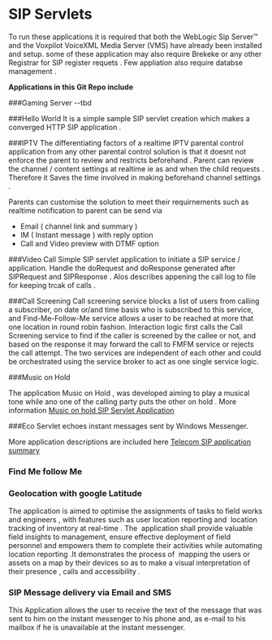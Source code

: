 SIP Servlets 
==============

To run these applications it is required that both the WebLogic Sip Server™ and the Voxpilot VoiceXML Media Server (VMS) have already been installed and setup.
some of these application may also require Brekeke or any other Registrar for SIP register requets . Few appliation also require databse management . 

**Applications in this Git Repo include**

###Gaming Server
--tbd

###Hello World 
It is a simple sample SIP servlet creation which makes a converged HTTP SIP application .

###IPTV
The differentiating factors of a realtime IPTV parental control application from any other parental control solution is that
it doesnt not enforce the parent  to review and restricts beforehand . Parent can review the channel / content settings at realtime ie
as and when the child requests .
Therefore it Saves the time involved in making beforehand channel settings . 

Parents can customise the solution to meet their requirnements such as realtime notification to parent can be send via
- Email ( channel link and summary ) 
- IM ( Instant message ) with reply option 
- Call and Video preview  with DTMF option

###Video Call
Simple SIP servlet application to initiate a SIP service / application. Handle the doRequest and doResponse generated after
SIPRequest and SIPResponse . Alos describes appening the call log to file for keeping trcak of calls . 

###Call Screening
Call screening service blocks a list of users from calling a subscriber, on date or/and time basis who is subscribed to this service, and Find-Me-Follow-Me service allows a user to be reached at more that one location in round robin fashion.
Interaction logic first calls the Call Screening service to find if the caller is screened by the callee or not, and based on
the response it may forward the call to FMFM service or rejects the call attempt. The two services are independent of each 
other and could be orchestrated using the service broker to act as one single service logic.

###Music on Hold 

The application Music on Hold , was developed aiming to play a musical tone while ano one of the calling party puts the other on hold .
More information [Music on hold SIP Servlet Application ]

###Eco Servlet
echoes instant messages sent by Windows Messenger.

More application descriptions are included here [Telecom SIP application summary]

### Find Me follow Me 

### Geolocation with google Latitude 
The application is aimed to optimise the assignments of tasks to field works and engineers , with features such as user location reporting and  location tracking of inventory at real-time .
The  application shall provide valuable field insights to management, ensure effective deployment of field personnel and empowers them to complete their activities while automating location reporting .It demonstrates the process of  mapping the users or assets on a map by their devices so as to make a visual interpretation of their presence , calls and accessibility . 
### SIP Message delivery via Email and SMS
This Application allows the user to receive the text of the message that was sent to him on the instant messenger to his phone and, as e-mail to his mailbox if he is unavailable at the instant messenger. 


[Telecom SIP application summary]:https://altanaitelecom.wordpress.com/2014/01/15/applications-for-telecom-providers-that-cater-to-sip/
[Music on hold SIP Servlet Application ]:https://altanaitelecom.wordpress.com/2013/07/17/music-on-hold/
